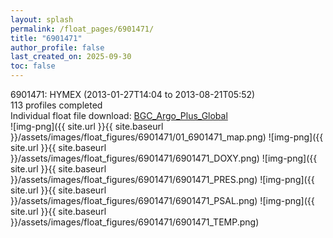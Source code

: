 ```yaml
---
layout: splash
permalink: /float_pages/6901471/
title: "6901471"
author_profile: false
last_created_on: 2025-09-30
toc: false
---
```

 
6901471: HYMEX (2013-01-27T14:04 to 2013-08-21T05:52)\
113 profiles completed\
Individual float file download: [BGC_Argo_Plus_Global](https://ftp.soest.hawaii.edu/bgc_argo_plus/Individual_Floats/outliers_removed/6901471_Sprof_processed.nc)\
![img-png]({{ site.url }}{{ site.baseurl }}/assets/images/float_figures/6901471/01_6901471_map.png)
![img-png]({{ site.url }}{{ site.baseurl }}/assets/images/float_figures/6901471/6901471_DOXY.png)
![img-png]({{ site.url }}{{ site.baseurl }}/assets/images/float_figures/6901471/6901471_PRES.png)
![img-png]({{ site.url }}{{ site.baseurl }}/assets/images/float_figures/6901471/6901471_PSAL.png)
![img-png]({{ site.url }}{{ site.baseurl }}/assets/images/float_figures/6901471/6901471_TEMP.png)
